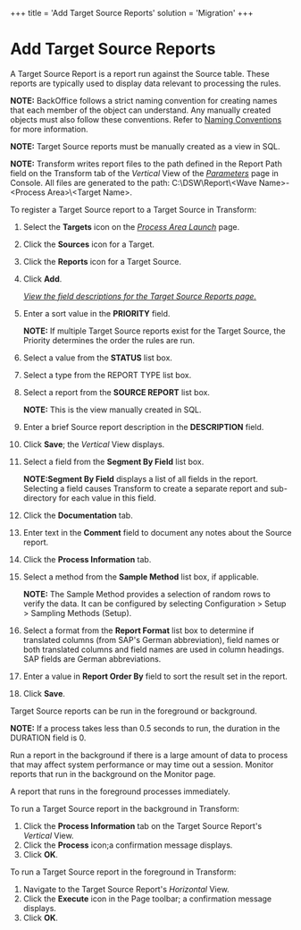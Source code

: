 +++
title = 'Add Target Source Reports'
solution = 'Migration'
+++

# Add Target Source Reports

A Target Source Report is a report run against the Source table. These
reports are typically used to display data relevant to processing the
rules.

**NOTE:** BackOffice follows a strict naming convention for creating
names that each member of the object can understand. Any manually
created objects must also follow these conventions. Refer to [Naming
Conventions](Naming_Conventions.htm) for more information.

**NOTE:** Target Source reports must be manually created as a view in
SQL.

<span style="font-weight: bold;">NOTE:</span> Transform writes report
files to the path defined in the Report Path field on the Transform tab
of the <span style="font-style: italic;">Vertical</span> View of the
<span style="font-style: italic;">[Parameters](../../Console/Page_Desc/Parameters.htm)</span>
page in Console. All files are generated to the path:
C:\\DSW\\Report\\\<Wave Name\>-\<Process Area\>\\\<Target Name\>.  

To register a Target Source report to a Target Source in Transform:

1.  Select the **Targets** icon on the *[Process Area
    Launch](../Page_Desc/Process_Area_Launch.htm)* page.

2.  Click the
    <span class="StyleListNumberBold" style="font-weight: bold;">Sources</span>
    icon for a Target.

3.  Click the
    <span class="StyleListNumberBold" style="font-weight: bold;">Reports</span>
    icon for a Target Source.

4.  Click **Add**.
    
    *[View the field descriptions for the Target Source Reports
    page.](../Page_Desc/Target_Source_Reports_H.htm)*

5.  Enter a sort value in the
    <span class="StyleListNumberBold" style="font-weight: bold;">PRIORITY</span>
    field.
    
    <span style="font-weight: bold;">NOTE:</span> If multiple Target
    Source reports exist for the Target Source, the Priority determines
    the order the rules are run.

6.  Select a value from the
    <span class="StyleListNumberBold" style="font-weight: bold;"><span id="Status" class="popUpLink">STATUS</span></span>
    list box.

7.  Select a type from the
    <span id="Report Type" class="popUpLink">REPORT TYPE</span> list
    box.

8.  Select a report from the
    <span class="StyleListNumberBold" style="font-weight: bold;">SOURCE
    REPORT</span> list box.
    
    **NOTE:** This is the view manually created in SQL.

9.  Enter a brief Source report description in the
    <span class="StyleListNumberBold" style="font-weight: bold;">DESCRIPTION</span>
    field.

10. Click
    <span class="StyleListNumberBold" style="font-weight: bold;">Save</span>;
    the *Vertical* View displays.

11. Select a field from the
    <span class="StyleListNumberBold" style="font-weight: bold;">Segment
    By Field</span> list box.
    
    **NOTE:Segment By Field** displays a list of all fields in the
    report. Selecting a field causes Transform to create a separate
    report and sub-directory for each value in this field.

12. Click the **Documentation** tab.

13. Enter text in the
    <span class="StyleListNumberBold" style="font-weight: bold;">Comment</span>
    field to document any notes about the Source report.

14. Click the **Process Information** tab.

15. Select a method from the
    <span class="StyleListNumberBold" style="font-weight: bold;">Sample
    Method</span> list box, if applicable.
    
    **NOTE:** The Sample Method provides a selection of random rows to
    verify the data. It can be configured by selecting Configuration \>
    Setup \> Sampling Methods (Setup).

16. Select a format from the
    <span class="StyleListNumberBold" style="font-weight: bold;">Report
    Format</span> list box to determine if translated columns (from
    SAP's German abbreviation), field names or both translated columns
    and field names are used in column headings. SAP fields are German
    abbreviations.

17. Enter a value in **Report Order By** field to sort the result set in
    the report.

18. Click
    <span class="StyleListNumberBold" style="font-weight: bold;">Save</span>.

Target Source reports can be run in the foreground or background.

**NOTE:** If a process takes less than 0.5 seconds to run, the duration
in the DURATION field is 0.

Run a report in the background if there is a large amount of data to
process that may affect system performance or may time out a session.
Monitor reports that run in the background on the Monitor page.

A report that runs in the foreground processes immediately.

To run a Target Source report in the background in Transform:

1.  Click the **Process Information** tab on the Target Source Report's
    *Vertical* View.
2.  Click the **Process** icon;a confirmation message displays.
3.  Click **OK**.

To run a Target Source report in the foreground in Transform:

1.  Navigate to the Target Source Report's *Horizontal* View.
2.  Click the **Execute** icon in the Page toolbar; a confirmation
    message displays.
3.  Click **OK**.
